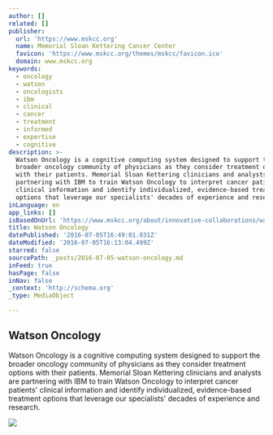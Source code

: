 ```yaml
---
author: []
related: []
publisher:
  url: 'https://www.mskcc.org'
  name: Memorial Sloan Kettering Cancer Center
  favicon: 'https://www.mskcc.org/themes/mskcc/favicon.ico'
  domain: www.mskcc.org
keywords:
  - oncology
  - watson
  - oncologists
  - ibm
  - clinical
  - cancer
  - treatment
  - informed
  - expertise
  - cognitive
description: >-
  Watson Oncology is a cognitive computing system designed to support the
  broader oncology community of physicians as they consider treatment options
  with their patients. Memorial Sloan Kettering clinicians and analysts are
  partnering with IBM to train Watson Oncology to interpret cancer patients'
  clinical information and identify individualized, evidence-based treatment
  options that leverage our specialists' decades of experience and research.
inLanguage: en
app_links: []
isBasedOnUrl: 'https://www.mskcc.org/about/innovative-collaborations/watson-oncology'
title: Watson Oncology
datePublished: '2016-07-05T16:49:01.031Z'
dateModified: '2016-07-05T16:13:04.499Z'
starred: false
sourcePath: _posts/2016-07-05-watson-oncology.md
inFeed: true
hasPage: false
inNav: false
_context: 'http://schema.org'
_type: MediaObject

---
```

<article style=""><h1>Watson Oncology</h1><p>Watson Oncology is a cognitive computing system designed to support the broader oncology community of physicians as they consider treatment options with their patients. Memorial Sloan Kettering clinicians and analysts are partnering with IBM to train Watson Oncology to interpret cancer patients' clinical information and identify individualized, evidence-based treatment options that leverage our specialists' decades of experience and research.</p><img src="https://www.mskcc.org/sites/default/files/node/18904/image/kris.jpeg" /></article>
